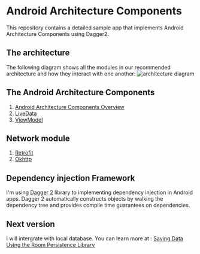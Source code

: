 # Android Architecture Components
This repository contains a detailed sample app that implements Android Architecture Components using Dagger2.

## The architecture
The following diagram shows all the modules in our recommended architecture and how they interact with one another:
![architecture diagram](https://github.com/yendangn/AndroidMVVM/blob/master/image/Android_Architecture_Components.png)
 
## The Android Architecture Components 
1. [Android Architecture Components Overview](https://developer.android.com/topic/libraries/architecture/guide.html)
2. [LiveData](https://developer.android.com/topic/libraries/architecture/livedata.html)
3. [ViewModel](https://developer.android.com/topic/libraries/architecture/viewmodel.html)

## Network module
1. [Retrofit](http://square.github.io/retrofit/)
2. [Okhttp](http://square.github.io/okhttp/)

## Dependency injection Framework
I'm using [Dagger 2](https://google.github.io/dagger/) library to implementing dependency injection in Android apps. Dagger 2 automatically constructs objects by walking the dependency tree and provides compile time guarantees on dependencies.


## Next version
I will intergrate with local database. You can learn more at : [Saving Data Using the Room Persistence Library](https://developer.android.com/training/data-storage/room/index.html)

